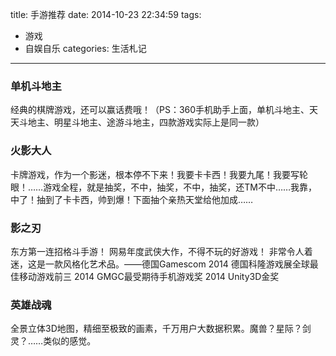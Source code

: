 title: 手游推荐
date: 2014-10-23 22:34:59
tags: 
- 游戏
- 自娱自乐
categories: 生活札记
---

### 单机斗地主
经典的棋牌游戏，还可以赢话费哦！（PS：360手机助手上面，单机斗地主、天天斗地主、明星斗地主、途游斗地主，四款游戏实际上是同一款）
### 火影大人
卡牌游戏，作为一个影迷，根本停不下来！我要卡卡西！我要九尾！我要写轮眼！……游戏全程，就是抽奖，不中，抽奖，不中，抽奖，还TM不中……我靠，中了！抽到了卡卡西，帅到爆！下面抽个亲热天堂给他加成……
### 影之刃
东方第一连招格斗手游！
网易年度武侠大作，不得不玩的好游戏！
非常令人着迷，这是一款风格化艺术品。——德国Gamescom
2014 德国科隆游戏展全球最佳移动游戏前三
2014 GMGC最受期待手机游戏奖
2014 Unity3D金奖
### 英雄战魂
全景立体3D地图，精细至极致的画素，千万用户大数据积累。魔兽？星际？剑灵？……类似的感觉。